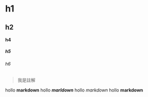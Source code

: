 # h1
## h2 
#### h4
##### h5
###### h6

>我是註解

hollo **markdown**
hollo ***marldown***
hollo *markdown*
hollo __markdown__
